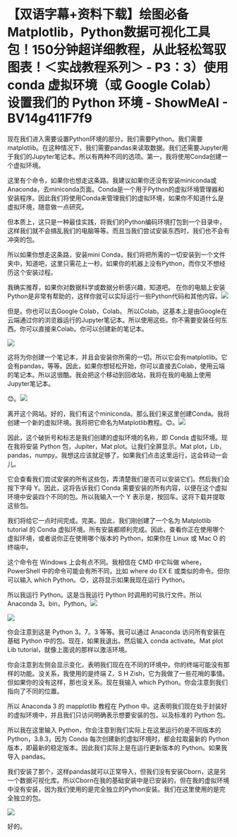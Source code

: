 # 【双语字幕+资料下载】绘图必备Matplotlib，Python数据可视化工具包！150分钟超详细教程，从此轻松驾驭图表！＜实战教程系列＞ - P3：3）使用 conda 虚拟环境（或 Google Colab）设置我们的 Python 环境 - ShowMeAI - BV14g411F7f9

现在我们进入需要设置Python环境的部分。我们需要Python。我们需要matplotlib。在这种情况下，我们需要pandas来读取数据。我们还需要Jupyter用于我们的Jupyter笔记本。所以有两种不同的选项。第一，我将使用Conda创建一个虚拟环境。

这里有个命令，如果你也想走这条路。我建议如果你还没有安装miniconda或Anaconda，去miniconda页面。Conda是一个用于Python的虚拟环境管理器和安装程序。因此我们将使用Conda来管理我们的虚拟环境，如果你不知道什么是虚拟环境，随意做一点研究。

但本质上，这只是一种最佳实践，将我们的Python编码环境打包到一个目录中，这样我们就不会搞乱我们的电脑等等。而且当我们尝试安装东西时，我们也不会有冲突的包。

所以如果你想走这条路，安装mini Conda，我们将把所需的一切安装到一个文件夹中，知道吧，这里只需花上一秒。如果你的机器上没有Python，而你又不想经历这个安装过程。

我确实推荐，如果你对数据科学或数据分析感兴趣，知道吧。 在你的电脑上安装Python是非常有帮助的，这样你就可以实际运行一些Python代码和其他内容。![](img/1bb0809fe52c14e8b00816326d3ba37b_1.png)

但是。你也可以去Google Colab，Colab。 所以Colab。这基本上是由Google在云端通过你的浏览器运行的Jupyter笔记本。所以使用这些。你不需要安装任何东西。你可以直接来Colab。你可以创建新的笔记本。

![](img/1bb0809fe52c14e8b00816326d3ba37b_3.png)

这将为你创建一个笔记本，并且会安装你所需的一切。所以它会有matplotlib。它会有pandas，等等。因此，如果你想轻松开始，你可以直接去Colab，使用云端的笔记本。所以这很酷。我会把这个移动到回收站，我将在我的电脑上使用Jupyter笔记本。

😊。![](img/1bb0809fe52c14e8b00816326d3ba37b_5.png)

离开这个网站。好的，我们有这个miniconda。那么我们来这里创建Conda。我将创建一个新的虚拟环境。我将把它命名为Matplotlib教程。😊。![](img/1bb0809fe52c14e8b00816326d3ba37b_7.png)

因此，这个破折号和标志是我们创建的虚拟环境的名称，即 Conda 虚拟环境。现在我将安装 Python 包，Jupiter，Mat plot。让我们全屏显示。Mat plot，Lib，pandas，numpy。我想这应该就足够了。如果我们点击这里运行，这会转动一会儿。

它会查看我们尝试安装的所有这些包，弄清楚我们是否可以安装它们。然后我们会按下字母 Y。因此，这将告诉我们 Conda 需要安装的所有内容，以便在这个虚拟环境中安装四个不同的包。所以我输入一个 Y 表示是，按回车。这将下载并提取这些包。

我们将给它一点时间完成。完美。因此，我们刚创建了一个名为 Matplotlib tutorial 的 Conda 虚拟环境。所有安装都顺利完成。因此，查看你正在使用哪个虚拟环境，或者说你正在使用哪个版本的 Python，如果你在 Linux 或 Mac O 的终端中。

这个命令在 Windows 上会有点不同。我相信在 CMD 中它叫做 where，PowerShell 中的命令可能会有所不同，比如 where do EX E 或类似的命令。但你可以输入 which Python。😊，这将显示如果我现在运行 Python。

所以我运行 Python。这是当我运行 Python 时调用的可执行文件。所以 Anaconda 3。bin，Python。![](img/1bb0809fe52c14e8b00816326d3ba37b_9.png)

![](img/1bb0809fe52c14e8b00816326d3ba37b_10.png)

你会注意到这是 Python 3。7。3 等等。我可以通过 Anaconda 访问所有安装在基础 Python 中的包。现在，如果我退出。然后输入 conda activate。Mat plot Lib tutorial，就像上面说的那样以激活环境。

你会注意到左侧会显示变化，表明我们现在在不同的环境中。你的终端可能没有那样的功能。没关系，我使用的是终端 Z，S H Zish，它为我做了一些花哨的事情。但如果你的没有这样，那也没关系。现在我输入 which Python。你会注意到我们指向了不同的位置。

所以 Anaconda 3 的 mapplotlib 教程在 Python 中。这表明我们现在处于封装好的虚拟环境中，并且我们只访问明确表示想要安装的包，以及标准的 Python 包。

所以我在这里输入 Python，你会注意到我们实际上在这里运行的是不同版本的 Python，3.8.3，因为 Conda 每次创建新的虚拟环境时，都会拉取最新的 Python 版本，即最新的稳定版本。因此我们实际上是在运行更新版本的 Python。如果我导入 pandas。

我们安装了那个，这样pandas就可以正常导入，但我们没有安装Cborn，这是另一个数据可视化库。所以Cborn在我的基础安装中是已安装的，但在我的虚拟环境中没有安装，因为我们使用的是完全独立的Python安装。我们在这里使用的是完全独立的包。

![](img/1bb0809fe52c14e8b00816326d3ba37b_12.png)

好的。
